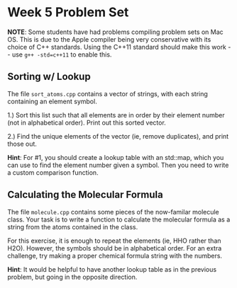 Week 5 Problem Set
==================

**NOTE**: Some students have had problems compiling problem sets on Mac OS.
This is due to the Apple compiler being very conservative with its choice of
C++ standards. Using the C++11 standard should make this work -- use `g++ -std=c++11`
to enable this.

Sorting w/ Lookup
------------------------------

The file `sort_atoms.cpp` contains a vector of strings, with each
string containing an element symbol.

1.) Sort this list such that all elements are in order by their element
    number (not in alphabetical order). Print out this sorted vector.

2.) Find the unique elements of the vector (ie, remove duplicates), and print those out.

**Hint**: For #1, you should create a lookup table with an std::map, which you can use
to find the element number given a symbol. Then you need to write a custom
comparison function.


Calculating the Molecular Formula
---------------------------------

The file `molecule.cpp` contains some pieces of the now-familar molecule class.
Your task is to write a function to calculate the molecular formula as a string
from the atoms contained in the class.

For this exercise, it is enough to repeat the elements (ie, HHO rather than H2O).
However, the symbols should be in alphabetical order. For an extra challenge, try
making a proper chemical formula string with the numbers.

**Hint**: It would be helpful to have another lookup table as in the previous problem,
but going in the opposite direction.

